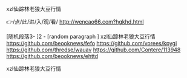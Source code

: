 
xzl仙踪林老狼大豆行情




👉/点/此/进/入/观/看/ http://wencao66.com?hgkhd.html




[随机段落3-
]2 - [random paragraph
]
xzl仙踪林老狼大豆行情 https://github.com/beooknews/fefo
https://github.com/vorees/kpygi
https://github.com/thredse/wauav
https://github.com/Contere/113948
https://github.com/beooknews/ehttd





xzl仙踪林老狼大豆行情
